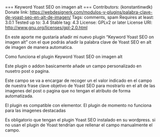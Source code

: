 
=== Keyword Yoast SEO on imagen alt ===
Contributors: (konstantinwdk)
Donate link: https://webdesignerk.com/modulos-y-plugins/palabra-clave-de-yoast-seo-en-alt-de-imagen/
Tags: comments, spam
Requires at least: 3.0.1
Tested up to: 3.4
Stable tag: 4.3
License: GPLv2 or later
License URI: http://www.gnu.org/licenses/gpl-2.0.html




En este aporte me gustaría añadir mi nuevo plugin “Keyword Yoast SEO on imagen alt” con el que podrás añadir la palabra clave de Yoast SEO en alt de imagen de manera automatica. 

Como funciona el plugin Keyword Yoast SEO on imagen alt


Este plugin o addon basicamente añade un campo personalizado en nusetro post o pagina.

Este campo se va a encargar de recoger un el valor indicado en el campo de nuestra frase clave objetivo de Yoast SEO para mostrarlo en el alt de las imagenes del post o pagina que no tengan el atributo de forma automatizada.

El plugin es compatible con elementor. 
El plugin de momento no funciona para las imagenes destacadas

Es obligatorio que tengan el plugin Yoast SEO instalado en su wordpress. si no usan el plugin de Yoast tendrían que rellenar el campo manualmente el campo. 
